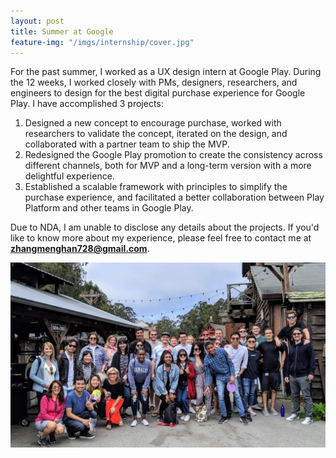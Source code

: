 ```yaml
---
layout: post
title: Summer at Google
feature-img: "/imgs/internship/cover.jpg"
---
```


For the past summer, I worked as a UX design intern at Google Play. During the 12 weeks, I worked closely with PMs, designers, researchers, and engineers to design for the best digital purchase experience for Google Play. I have accomplished 3 projects:
1. Designed a new concept to encourage purchase, worked with researchers to validate the concept, iterated on the design, and collaborated with a partner team to ship the MVP.
2. Redesigned the Google Play promotion to create the consistency across different channels, both for MVP and a long-term version with a more delightful experience.
3. Established a scalable framework with principles to simplify the purchase experience, and facilitated a better collaboration between Play Platform and other teams in Google Play.

Due to NDA, I am unable to disclose any details about the projects. If you'd like to know more about my experience, please feel free to contact me at <strong>zhangmenghan728@gmail.com</strong>.

![image](/imgs/internship/photo.jpg)
